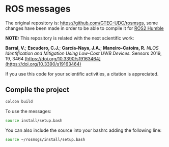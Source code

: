# ROS messages

The original repository is: https://github.com/GTEC-UDC/rosmsgs, some changes have been made in order to be able to compile it for [ROS2 Humble](https://docs.ros.org/en/humble/index.html)

**NOTE:** This repository is related with the next scientific work:

**Barral, V.**; **Escudero, C.J.**; **García-Naya, J.A.**; **Maneiro-Catoira, R.** *NLOS Identification and Mitigation Using Low-Cost UWB Devices.* Sensors 2019, 19, 3464.[https://doi.org/10.3390/s19163464](https://doi.org/10.3390/s19163464)

If you use this code for your scientific activities, a citation is appreciated.

## Compile the project

```bash
colcon build
```

To use the messages:

```sh
source install/setup.bash
```

You can also include the source into your bashrc adding the following line:

```sh
source ~/rosmsgs/install/setup.bash
```
